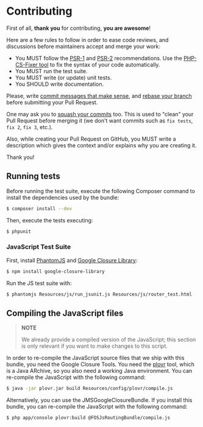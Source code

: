 Contributing
============

First of all, **thank you** for contributing, **you are awesome**!

Here are a few rules to follow in order to ease code reviews, and discussions
before maintainers accept and merge your work:

 * You MUST follow the [PSR-1](http://www.php-fig.org/psr/1/) and
   [PSR-2](http://www.php-fig.org/psr/2/) recommendations. Use the [PHP-CS-Fixer
   tool](http://cs.sensiolabs.org/) to fix the syntax of your code automatically.
 * You MUST run the test suite.
 * You MUST write (or update) unit tests.
 * You SHOULD write documentation.

Please, write [commit messages that make
sense](http://tbaggery.com/2008/04/19/a-note-about-git-commit-messages.html),
and [rebase your branch](http://git-scm.com/book/en/Git-Branching-Rebasing)
before submitting your Pull Request.

One may ask you to [squash your
commits](http://gitready.com/advanced/2009/02/10/squashing-commits-with-rebase.html)
too. This is used to "clean" your Pull Request before merging it (we don't want
commits such as `fix tests`, `fix 2`, `fix 3`, etc.).

Also, while creating your Pull Request on GitHub, you MUST write a description
which gives the context and/or explains why you are creating it.

Thank you!

Running tests
-------------

Before running the test suite, execute the following Composer command to install
the dependencies used by the bundle:

```bash
$ composer install --dev
```

Then, execute the tests executing:

```bash
$ phpunit
```

### JavaScript Test Suite

First, install [PhantomJS](http://phantomjs.org/) and [Google Closure
Library](https://github.com/google/closure-library):

```bash
$ npm install google-closure-library
```

Run the JS test suite with:

```bash
$ phantomjs Resources/js/run_jsunit.js Resources/js/router_test.html
```

Compiling the JavaScript files
------------------------------

> **NOTE**
>
> We already provide a compiled version of the JavaScript; this section is only
> relevant if you want to make changes to this script.

In order to re-compile the JavaScript source files that we ship with this
bundle, you need the Google Closure Tools. You need the
[plovr](http://plovr.com/download.html) tool, which is a Java ARchive, so you
also need a working Java environment. You can re-compile the JavaScript with the
following command:

```bash
$ java -jar plovr.jar build Resources/config/plovr/compile.js
```

Alternatively, you can use the JMSGoogleClosureBundle. If you install this
bundle, you can re-compile the JavaScript with the following command:

```bash
$ php app/console plovr:build @FOSJsRoutingBundle/compile.js
```
